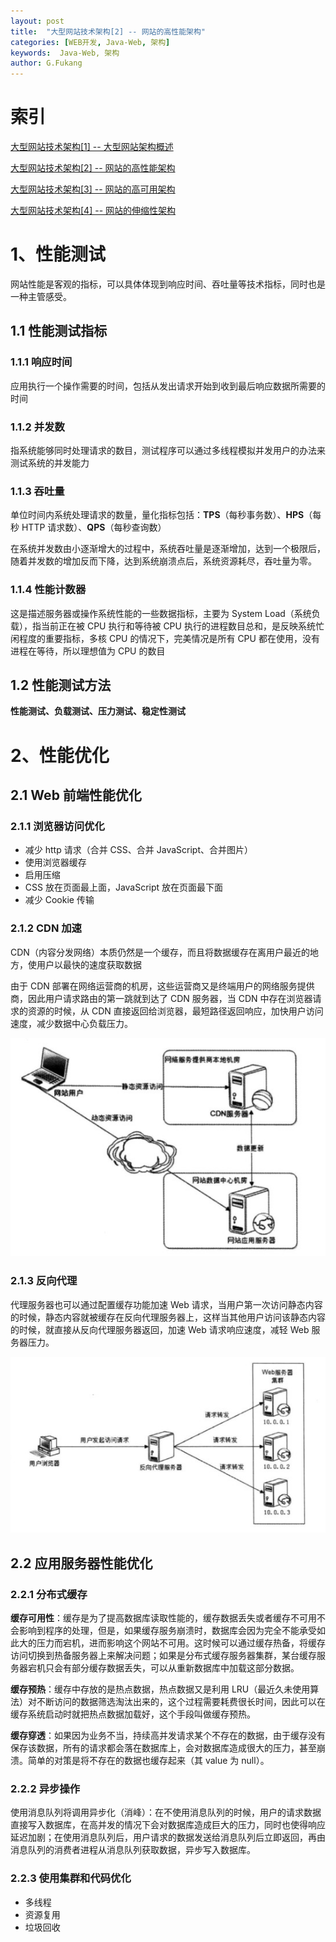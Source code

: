 ```yaml
---
layout: post
title:  "大型网站技术架构[2] -- 网站的高性能架构"
categories: [WEB开发, Java-Web, 架构]
keywords:  Java-Web, 架构
author: G.Fukang
---
```

# 索引

[大型网站技术架构[1] -- 大型网站架构概述](https://gongfukangee.github.io/2018/06/27/Web-Site-Technology-Framework-1/)

[大型网站技术架构[2] -- 网站的高性能架构](https://gongfukangee.github.io/2018/06/28/Web-Site-Technology-Framework-2/)

[大型网站技术架构[3] -- 网站的高可用架构](https://gongfukangee.github.io/2018/06/28/Web-Site-Technology-Framework-3/)

[大型网站技术架构[4] -- 网站的伸缩性架构](https://gongfukangee.github.io/2018/08/04/Web-Site-Technology-Framework-4/)

# 1、性能测试

网站性能是客观的指标，可以具体体现到响应时间、吞吐量等技术指标，同时也是一种主管感受。

## 1.1 性能测试指标

### 1.1.1 响应时间

应用执行一个操作需要的时间，包括从发出请求开始到收到最后响应数据所需要的时间

### 1.1.2 并发数

指系统能够同时处理请求的数目，测试程序可以通过多线程模拟并发用户的办法来测试系统的并发能力

### 1.1.3 吞吐量

单位时间内系统处理请求的数量，量化指标包括：**TPS**（每秒事务数）、**HPS**（每秒 HTTP 请求数）、**QPS**（每秒查询数）

在系统并发数由小逐渐增大的过程中，系统吞吐量是逐渐增加，达到一个极限后，随着并发数的增加反而下降，达到系统崩溃点后，系统资源耗尽，吞吐量为零。

### 1.1.4 性能计数器

这是描述服务器或操作系统性能的一些数据指标，主要为 System Load（系统负载），指当前正在被 CPU 执行和等待被 CPU 执行的进程数目总和，是反映系统忙闲程度的重要指标，多核 CPU 的情况下，完美情况是所有 CPU 都在使用，没有进程在等待，所以理想值为 CPU 的数目

## 1.2 性能测试方法

**性能测试、负载测试、压力测试、稳定性测试**

# 2、性能优化

## 2.1 Web 前端性能优化

### 2.1.1 浏览器访问优化

- 减少 http 请求（合并 CSS、合并 JavaScript、合并图片）
- 使用浏览器缓存
- 启用压缩
- CSS 放在页面最上面，JavaScript 放在页面最下面
- 减少 Cookie 传输

### 2.1.2 CDN 加速

CDN（内容分发网络）本质仍然是一个缓存，而且将数据缓存在离用户最近的地方，使用户以最快的速度获取数据

由于 CDN 部署在网络运营商的机房，这些运营商又是终端用户的网络服务提供商，因此用户请求路由的第一跳就到达了 CDN 服务器，当 CDN 中存在浏览器请求的资源的时候，从 CDN 直接返回给浏览器，最短路径返回响应，加快用户访问速度，减少数据中心负载压力。

![](https://github.com/gongfukangEE/gongfukangEE.github.io/raw/master/_pic/Web/Framework_11.jpg)

### 2.1.3 反向代理

代理服务器也可以通过配置缓存功能加速 Web 请求，当用户第一次访问静态内容的时候，静态内容就被缓存在反向代理服务器上，这样当其他用户访问该静态内容的时候，就直接从反向代理服务器返回，加速 Web 请求响应速度，减轻 Web 服务器压力。

![](https://github.com/gongfukangEE/gongfukangEE.github.io/raw/master/_pic/Web/Framework_12.jpg)

## 2.2 应用服务器性能优化

### 2.2.1 分布式缓存

**缓存可用性**：缓存是为了提高数据库读取性能的，缓存数据丢失或者缓存不可用不会影响到程序的处理，但是，如果缓存服务崩溃时，数据库会因为完全不能承受如此大的压力而宕机，进而影响这个网站不可用。这时候可以通过缓存热备，将缓存访问切换到热备服务器上来解决问题；如果是分布式缓存服务器集群，某台缓存服务器宕机只会有部分缓存数据丢失，可以从重新数据库中加载这部分数据。

**缓存预热**：缓存中存放的是热点数据，热点数据又是利用 LRU（最近久未使用算法）对不断访问的数据筛选淘汰出来的，这个过程需要耗费很长时间，因此可以在缓存系统启动时就把热点数据加载好，这个手段叫做缓存预热。

**缓存穿透**：如果因为业务不当，持续高并发请求某个不存在的数据，由于缓存没有保存该数据，所有的请求都会落在数据库上，会对数据库造成很大的压力，甚至崩溃。简单的对策是将不存在的数据也缓存起来（其 value 为 null）。

### 2.2.2 异步操作

使用消息队列将调用异步化（消峰）：在不使用消息队列的时候，用户的请求数据直接写入数据库，在高并发的情况下会对数据库造成巨大的压力，同时也使得响应延迟加剧；在使用消息队列后，用户请求的数据发送给消息队列后立即返回，再由消息队列的消费者进程从消息队列获取数据，异步写入数据库。

### 2.2.3 使用集群和代码优化

- 多线程
- 资源复用
- 垃圾回收

